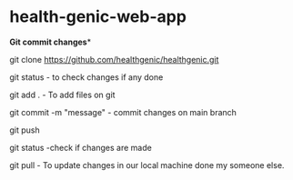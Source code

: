 # health-genic-web-app
**Git commit changes***

git clone https://github.com/healthgenic/healthgenic.git

git status  - to check changes if any done

git add .   - To add files on git

git commit -m "message" - commit changes on main branch

git push

git status -check if changes are made

git pull - To update changes in our local machine done my someone else.
